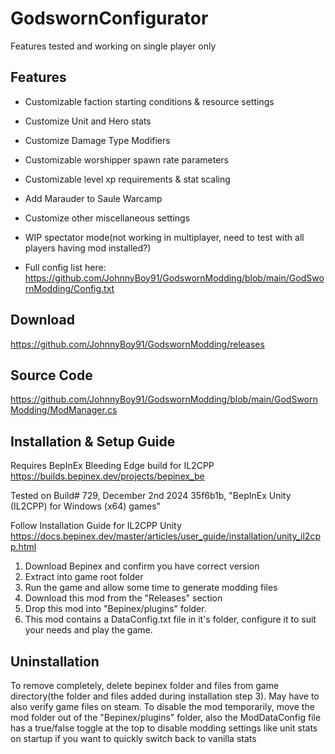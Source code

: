 # GodswornConfigurator
Features tested and working on single player only
## Features

* Customizable faction starting conditions & resource settings
* Customize Unit and Hero stats
* Customize Damage Type Modifiers
* Customizable worshipper spawn rate parameters
* Customizable level xp requirements & stat scaling
* Add Marauder to Saule Warcamp
* Customize other miscellaneous settings
* WIP spectator mode(not working in multiplayer, need to test with all players having mod installed?)

* Full config list here: https://github.com/JohnnyBoy91/GodswornModding/blob/main/GodSwornModding/Config.txt

## Download

https://github.com/JohnnyBoy91/GodswornModding/releases

## Source Code

https://github.com/JohnnyBoy91/GodswornModding/blob/main/GodSwornModding/ModManager.cs

## Installation & Setup Guide
 
Requires BepInEx Bleeding Edge build for IL2CPP
https://builds.bepinex.dev/projects/bepinex_be

Tested on Build# 729, December 2nd 2024 35f6b1b, "BepInEx Unity (IL2CPP) for Windows (x64) games"

Follow Installation Guide for IL2CPP Unity
https://docs.bepinex.dev/master/articles/user_guide/installation/unity_il2cpp.html
1. Download Bepinex and confirm you have correct version
2. Extract into game root folder
3. Run the game and allow some time to generate modding files
4. Download this mod from the "Releases" section
5. Drop this mod into "Bepinex/plugins" folder.
6. This mod contains a DataConfig.txt file in it's folder, configure it to suit your needs and play the game.

## Uninstallation

To remove completely, delete bepinex folder and files from game directory(the folder and files added during installation step 3). May have to also verify game files on steam.
To disable the mod temporarily, move the mod folder out of the "Bepinex/plugins" folder, also the ModDataConfig file has a true/false toggle at the top to disable modding settings like unit stats on startup if you want to quickly switch back to vanilla stats
